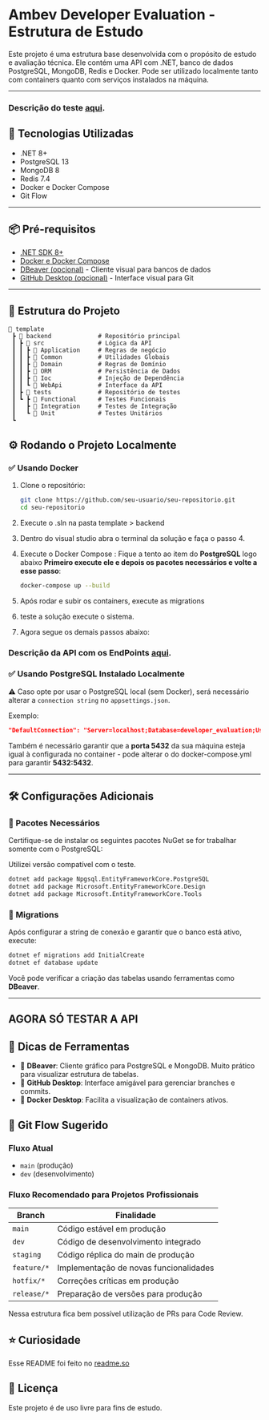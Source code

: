 # Ambev Developer Evaluation - Estrutura de Estudo

Este projeto é uma estrutura base desenvolvida com o propósito de estudo e avaliação técnica. Ele contém uma API com .NET, banco de dados PostgreSQL, MongoDB, Redis e Docker. Pode ser utilizado localmente tanto com containers quanto com serviços instalados na máquina.

---

### Descrição do teste [aqui](.doc/TesteDescription.md).

## 🚀 Tecnologias Utilizadas

- .NET 8+
- PostgreSQL 13
- MongoDB 8
- Redis 7.4
- Docker e Docker Compose
- Git Flow

---
## 📦 Pré-requisitos

- [.NET SDK 8+](https://dotnet.microsoft.com/en-us/download)
- [Docker e Docker Compose](https://www.docker.com/products/docker-desktop/)
- [DBeaver (opcional)](https://dbeaver.io/) - Cliente visual para bancos de dados
- [GitHub Desktop (opcional)](https://desktop.github.com/) - Interface visual para Git

---
## 📌 Estrutura do Projeto
```
📂 template
 ┣ 📂 backend             # Repositório principal
 ┃ ┣ 📂 src               # Lógica da API
 ┃ ┃ ┣ 📂 Application     # Regras de negócio
 ┃ ┃ ┣ 📂 Common          # Utilidades Globais
 ┃ ┃ ┣ 📂 Domain          # Regras de Domínio
 ┃ ┃ ┣ 📂 ORM             # Persistência de Dados
 ┃ ┃ ┣ 📂 Ioc             # Injeção de Dependência
 ┃ ┃ ┗ 📂 WebApi          # Interface da API
 ┃ ┣ 📂 tests             # Repositório de testes
 ┃ ┗ ┣ 📂 Functional      # Testes Funcionais
 ┃   ┣ 📂 Integration     # Testes de Integração
 ┃   ┗ 📂 Unit            # Testes Unitários
 ┗
```

## ⚙️ Rodando o Projeto Localmente

### ✅ Usando Docker

1. Clone o repositório:

   ```bash
   git clone https://github.com/seu-usuario/seu-repositorio.git
   cd seu-repositorio
   ```
2. Execute o .sln na pasta template > backend
3. Dentro do visual studio abra o terminal da solução e faça o passo 4.
4. Execute o Docker Compose : Fique a tento ao item do **PostgreSQL** logo abaixo **Primeiro execute ele e depois os pacotes necessários e volte a esse passo**:

   ```bash
   docker-compose up --build
   ```
5. Após rodar e subir os containers, execute as migrations
6. teste a solução execute o sistema.
7. Agora segue os demais passos abaixo:

### Descrição da API com os EndPoints [aqui](.doc/sale.api.md).

### ✅ Usando PostgreSQL Instalado Localmente

⚠️ Caso opte por usar o PostgreSQL local (sem Docker), será necessário alterar a `connection string` no `appsettings.json`.

Exemplo:
```json
"DefaultConnection": "Server=localhost;Database=developer_evaluation;User Id=sa;Password=sua_senha;TrustServerCertificate=True"
```
Também é necessário garantir que a **porta 5432** da sua máquina esteja igual à configurada no container - pode alterar o do docker-compose.yml para garantir **5432:5432**.

---

## 🛠️ Configurações Adicionais

### 🧩 Pacotes Necessários
Certifique-se de instalar os seguintes pacotes NuGet se for trabalhar somente com o PostgreSQL: 

Utilizei versão compatível com o teste.
```bash
dotnet add package Npgsql.EntityFrameworkCore.PostgreSQL
dotnet add package Microsoft.EntityFrameworkCore.Design 
dotnet add package Microsoft.EntityFrameworkCore.Tools
```
### 📌 Migrations

Após configurar a string de conexão e garantir que o banco está ativo, execute:

```bash
dotnet ef migrations add InitialCreate
dotnet ef database update
```
Você pode verificar a criação das tabelas usando ferramentas como **DBeaver**.

---
## AGORA SÓ TESTAR A API

## 🧠 Dicas de Ferramentas

- 🏦 **DBeaver**: Cliente gráfico para PostgreSQL e MongoDB. Muito prático para visualizar estrutura de tabelas.
- 🐙 **GitHub Desktop**: Interface amigável para gerenciar branches e commits.
- 🐳 **Docker Desktop**: Facilita a visualização de containers ativos.

## 🌱 Git Flow Sugerido

### Fluxo Atual

- `main` (produção)
- `dev` (desenvolvimento)

### Fluxo Recomendado para Projetos Profissionais

| Branch         | Finalidade                                  |
|----------------|---------------------------------------------|
| `main`         | Código estável em produção                  |
| `dev`          | Código de desenvolvimento integrado         |
| `staging`      | Código réplica do main de produção          |
| `feature/*`    | Implementação de novas funcionalidades      |
| `hotfix/*`     | Correções críticas em produção              |
| `release/*`    | Preparação de versões para produção         |

Nessa estrutura fica bem possível utilização de PRs para Code Review.

## ⭐ Curiosidade
Esse README foi feito no [readme.so](https://readme.so/pt/editor)

## 📜 Licença

Este projeto é de uso livre para fins de estudo.




